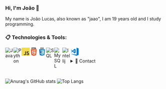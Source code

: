 ### Hi, I'm João 👋
My name is João Lucas, also known as "jaao", I am 19 years old and I study programming.

### :clipboard: Technologies & Tools:
<img align="left" alt="Java" width="26px" src="https://camo.githubusercontent.com/8d1452c2b69fb2a42cf6f3889ff9659a7d35e42cbb45935f5790e81371039fb1/68747470733a2f2f69636f6e2d6c6962726172792e636f6d2f696d616765732f6a6176612d69636f6e2d706e672f6a6176612d69636f6e2d706e672d31352e6a7067"/>
<img align="left" alt="Python" width="26px" src="https://raw.githubusercontent.com/rhoit/mode-icons/dump/icons/python.png"/>
<img align="left" alt="JavaScript" width="26px" src="https://raw.githubusercontent.com/github/explore/80688e429a7d4ef2fca1e82350fe8e3517d3494d/topics/javascript/javascript.png"/>
<img align="left" alt="HTML5" width="26px" src="https://raw.githubusercontent.com/github/explore/80688e429a7d4ef2fca1e82350fe8e3517d3494d/topics/html/html.png"/>
<img align="left" alt="CSS3" width="26px" src="https://raw.githubusercontent.com/github/explore/80688e429a7d4ef2fca1e82350fe8e3517d3494d/topics/css/css.png"/>
<img align="left" alt="SQL" width="26px" src="https://desenvolvimentoaberto.files.wordpress.com/2016/11/logoazuresql.png"/>
<img align="left" alt="MySQL" width="26px" src="http://lrodrigo.sgs.lncc.br/wp/wp-content/uploads/2017/11/mysql_hosting.png"/>
<img align="left" alt="Intellij" width="26px" src="https://resources.jetbrains.com/storage/products/intellij-idea/img/meta/intellij-idea_logo_300x300.png"/>
<img align="left" alt="Visual Studio Code" width="26px" src="https://raw.githubusercontent.com/github/explore/80688e429a7d4ef2fca1e82350fe8e3517d3494d/topics/visual-studio-code/visual-studio-code.png"/>
<br/>
<br/>

<details>
  <summary>💬 Contact</summary>
    <a href="https://discord.gg/jaao#6128">
      <img align="left" alt="Discord" target="_blank" width="21px" src="https://raw.githubusercontent.com/anuraghazra/anuraghazra/master/assets/discord-round.svg"/>
      jaao#6128
    </a>
    <a href="https://twitter.com/offjaao">
      <img align="left" alt="Twitter" target="_blank" width="21px" src="https://raw.githubusercontent.com/anuraghazra/anuraghazra/master/assets/twitter.svg"/>
      @offjaao
    </a>
</details> 
  
<br/>
<br/>

![Anurag's GitHub stats](https://github-readme-stats.vercel.app/api?username=offjaao&theme=material-palenight&show_icons=true)
![Top Langs](https://github-readme-stats.vercel.app/api/top-langs/?username=offjaao&theme=material-palenight&layout=compact)


